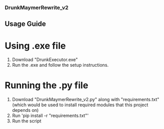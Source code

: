 ### DrunkMaymerRewrite_v2
## Usage Guide
# Using .exe file
1. Download "DrunkExecutor.exe"
2. Run the .exe and follow the setup instructions.
# Running the .py file
1. Download "DrunkMaymerRewrite_v2.py" along with "requirements.txt" (which would be used to install required modules that this project depends on)
2. Run 'pip install -r "requirements.txt"'
3. Run the script
